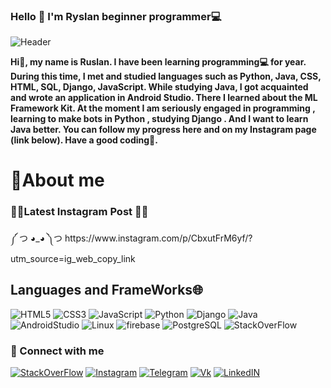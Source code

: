 <h3>Hello 👋 I'm Ryslan beginner programmer💻</h3>

![Header](https://github.com/WhiteRichMan/WhiteRichMan/blob/main/assets/animef.gif)

<strong>Hi👋, my name is Ruslan. I have been learning programming💻 for year. During this time, I met and studied languages such as Python, Java, CSS, HTML, SQL, Django, JavaScript. While studying Java, I got acquainted and wrote an application in Android Studio. There I learned about the ML Framework Kit. At the moment I am seriously engaged in programming , learning to make bots in Python , studying Django . And I want to learn Java better. You can follow my progress here and on my Instagram page (link below). Have a good coding🧐.</strong><br>
<h1>📣About me </h1> 

<h3>🐱‍💻Latest Instagram Post 🐱‍💻</h3>
༼ つ ◕_◕ ༽つ https://www.instagram.com/p/CbxutFrM6yf/?utm_source=ig_web_copy_link

<h2>Languages and FrameWorks🌐 </h2>

![HTML5](https://img.shields.io/badge/-HTML5-grey?style=for-the-badge&logo=HTML5)
![CSS3](https://img.shields.io/badge/-CSS3-grey?style=for-the-badge&logo=CSS3)
![JavaScript](https://img.shields.io/badge/-JavaScript-grey?style=for-the-badge&logo=JavaScript)
![Python](https://img.shields.io/badge/-Python-grey?style=for-the-badge&logo=Python)
![Django](https://img.shields.io/badge/-Django-grey?style=for-the-badge&logo=Django)
![Java](https://img.shields.io/badge/-Java-grey?style=for-the-badge&logo=Java) 
![AndroidStudio](https://img.shields.io/badge/-AndroidStudio-grey?style=for-the-badge&logo=AndroidStudio) 
![Linux](https://img.shields.io/badge/-Linux-grey?style=for-the-badge&logo=KaliLinux)
![firebase](https://img.shields.io/badge/-Mlkit-grey?style=for-the-badge&logo=firebase)
![PostgreSQL](https://img.shields.io/badge/-PostgreSQL-grey?style=for-the-badge&logo=PostgreSQL)
![StackOverFlow](https://img.shields.io/badge/-StackOverFlow-grey?style=for-the-badge&logo=StackOverFlow)


<h3>🔗 Connect with me</h3>

[![StackOverFlow](https://img.shields.io/badge/-StackOVerflow-grey?style=for-the-badge&logo=StackOverFlow)](https://stackoverflow.com/users/edit/18590774)
[![Instagram](https://img.shields.io/badge/-Instagram-grey?style=for-the-badge&logo=Instagram)](https://instagram.com/mitsarov_it?utm_medium=copy_link)
[![Telegram](https://img.shields.io/badge/-Telegram-grey?style=for-the-badge&logo=Telegram)](https://t.me/Pythonbooot)
[![Vk](https://img.shields.io/badge/-VK-grey?style=for-the-badge&logo=VK&logoColor=6495ED)](https://vk.com/r_i_c_h_man)
[![LinkedIN](https://img.shields.io/badge/-Linkedin-grey?style=for-the-badge&logo=Linkedin&logoColor=4682B4)](https://www.linkedin.com/in/ryslan-zagidullin-52b37a234/)